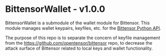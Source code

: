 # BittensorWallet - v1.0.0

BittensorWallet is a submodule of the wallet module for Bittensor. This module manages wallet keypairs, keyfiles, etc. for the [Bittensor Python API](https://github.com/opentensor/bittensor).  

The purpose of this repo is to separate the concern of keyfile management from the https://github.com/opentensor/bittensor repo, to decrease the attack surface of Bittensor related to local keys and wallet functionality.  
